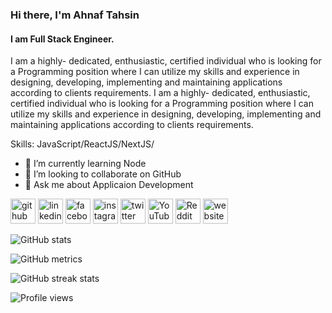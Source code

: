 ### Hi there, I&apos;m Ahnaf Tahsin

#### I am Full Stack Engineer.
I am a highly- dedicated, enthusiastic, certified individual who is looking for a Programming position where I can utilize my skills and experience in designing, developing, implementing and maintaining applications according to clients requirements. I am a highly- dedicated, enthusiastic, certified individual who is looking for a Programming position where I can utilize my skills and experience in designing, developing, implementing and maintaining applications according to clients requirements.

Skills:  JavaScript/ReactJS/NextJS/

- 🌱 I’m currently learning Node
- 👯 I’m looking to collaborate on GitHub 
- 💬 Ask me about Applicaion Development 


[<img src='https://cdn.jsdelivr.net/npm/simple-icons@3.0.1/icons/github.svg' alt='github' height='40'>](https://github.com/codertahsin)  [<img src='https://cdn.jsdelivr.net/npm/simple-icons@3.0.1/icons/linkedin.svg' alt='linkedin' height='40'>](https://www.linkedin.com/in/ahnaftahsin/)  [<img src='https://cdn.jsdelivr.net/npm/simple-icons@3.0.1/icons/facebook.svg' alt='facebook' height='40'>](https://www.facebook.com/codertahsin)  [<img src='https://cdn.jsdelivr.net/npm/simple-icons@3.0.1/icons/instagram.svg' alt='instagram' height='40'>](https://www.instagram.com/lammposter_vot/)  [<img src='https://cdn.jsdelivr.net/npm/simple-icons@3.0.1/icons/twitter.svg' alt='twitter' height='40'>](https://twitter.com/sada_kagoj)  [<img src='https://cdn.jsdelivr.net/npm/simple-icons@3.0.1/icons/youtube.svg' alt='YouTube' height='40'>](https://www.youtube.com/channel/HabluCoder)  [<img src='https://cdn.jsdelivr.net/npm/simple-icons@3.0.1/icons/reddit.svg' alt='Reddit' height='40'>](https://www.reddit.com/user/ahnaf_tahsin)  [<img src='https://cdn.jsdelivr.net/npm/simple-icons@3.0.1/icons/icloud.svg' alt='website' height='40'>](https://dev-ahnaftahsin.pantheonsite.io)  

![GitHub stats](https://github-readme-stats.vercel.app/api?username=codertahsin&show_icons=true)  

![GitHub metrics](https://metrics.lecoq.io/codertahsin)  

![GitHub streak stats](https://github-readme-streak-stats.herokuapp.com/?user=codertahsin)  

![Profile views](https://gpvc.arturio.dev/codertahsin)  
